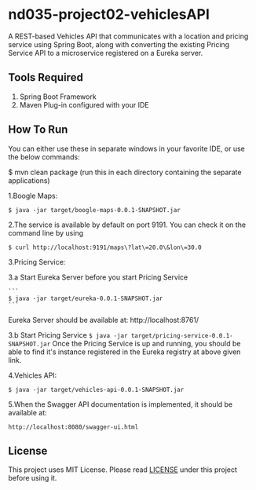 # nd035-project02-vehiclesAPI
A REST-based Vehicles API that communicates with a location and pricing service using Spring Boot, 
along with converting the existing Pricing Service API to a microservice registered on a Eureka server.

## Tools Required
1. Spring Boot Framework
2. Maven Plug-in configured with your IDE

## How To Run
You can either use these in separate windows in your favorite IDE, or use the below commands:

$ mvn clean package (run this in each directory containing the separate applications)

1.Boogle Maps: 
```
$ java -jar target/boogle-maps-0.0.1-SNAPSHOT.jar
```
2.The service is available by default on port 9191. You can check it on the command line by using 
```
$ curl http://localhost:9191/maps\?lat\=20.0\&lon\=30.0
```
3.Pricing Service: 

  3.a Start Eureka Server before you start Pricing Service
  
    ```
    $ java -jar target/eureka-0.0.1-SNAPSHOT.jar
    ```
  Eureka Server should be available at: http://localhost:8761/
  
  3.b Start Pricing Service
    ```
    $ java -jar target/pricing-service-0.0.1-SNAPSHOT.jar
    ```
    Once the Pricing Service is up and running, you should be able to find it's instance registered in the Eureka registry at
    above given link.
    
4.Vehicles API: 
```
$ java -jar target/vehicles-api-0.0.1-SNAPSHOT.jar
```
5.When the Swagger API documentation is implemented, it should be available at: 
```
http://localhost:8080/swagger-ui.html
```

## License
This project uses MIT License. Please read [LICENSE](https://github.com/kalyani7t/nd035-project02-vehiclesAPI/blob/master/LICENSE)
under this project before using it.


